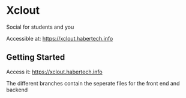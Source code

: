 # Xclout

Social for students and you

Accessible at: https://xclout.habertech.info

## Getting Started

Access it: https://xclout.habertech.info

The different branches contain the seperate files for the front end and backend